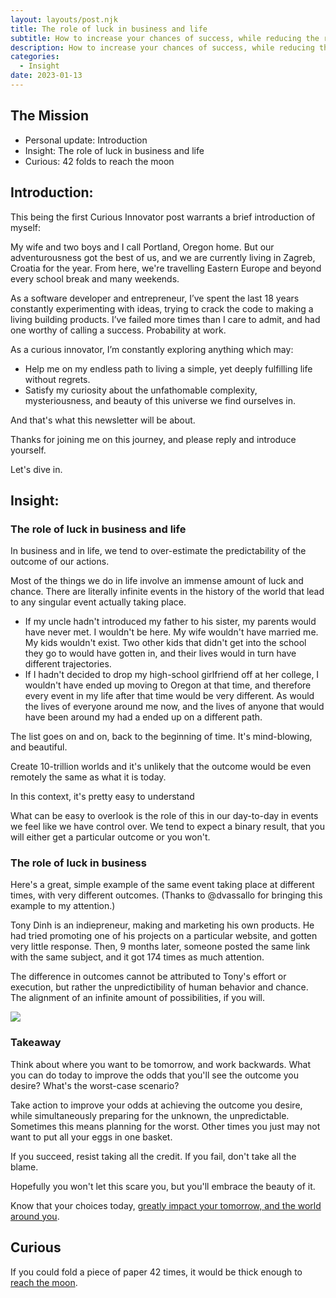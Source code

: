 ```yaml
---
layout: layouts/post.njk
title: The role of luck in business and life
subtitle: How to increase your chances of success, while reducing the risks.
description: How to increase your chances of success, while reducing the risks.
categories:
  - Insight
date: 2023-01-13
---
```


## The Mission

<div class='card'>

- Personal update: Introduction
- Insight: The role of luck in business and life
- Curious: 42 folds to reach the moon
 
</div>

## Introduction:

This being the first Curious Innovator post warrants a brief introduction of myself:

My wife and two boys and I call Portland, Oregon home. But our adventurousness got the best of us, and we are currently living in Zagreb, Croatia for the year. From here, we're travelling Eastern Europe and beyond every school break and many weekends.

As a software developer and entrepreneur, I’ve spent the last 18 years constantly experimenting with ideas, trying to crack the code to making a living building products. I’ve failed more times than I care to admit, and had one worthy of calling a success. Probability at work.

As a curious innovator, I’m constantly exploring anything which may:
- Help me on my endless path to living a simple, yet deeply fulfilling life without regrets.
- Satisfy my curiosity about the unfathomable complexity, mysteriousness, and beauty of this universe we find ourselves in.

And that's what this newsletter will be about.

Thanks for joining me on this journey, and please reply and introduce yourself.

Let's dive in.

## Insight:

### The role of luck in business and life

In business and in life, we tend to over-estimate the predictability of the outcome of our actions. 

Most of the things we do in life involve an immense amount of luck and chance.  There are literally infinite events in the history of the world that lead to any singular event actually taking place.
- If my uncle hadn't introduced my father to his sister, my parents would have never met. I wouldn't be here. My wife wouldn't have married me. My kids wouldn't exist. Two other kids that didn't get into the school they go to would have gotten in, and their lives would in turn have different trajectories.
- If I hadn't decided to drop my high-school girlfriend off at her college, I wouldn't have ended up moving to Oregon at that time, and therefore every event in my life after that time would be very different. As would the lives of everyone around me now, and the lives of anyone that would have been around my had a ended up on a different path.

The list goes on and on, back to the beginning of time. It's mind-blowing, and beautiful.

Create 10-trillion worlds and it's unlikely that the outcome would be even remotely the same as what it is today.

In this context, it's pretty easy to understand

What can be easy to overlook is the role of this in our day-to-day in events we feel like we have control over. We tend to expect a binary result, that you will either get a particular outcome or you won't.

### The role of luck in business

Here's a great, simple example of the same event taking place at different times, with very different outcomes. (Thanks to @dvassallo for bringing this example to my attention.)

Tony Dinh is an indiepreneur, making and marketing his own products. He had tried promoting one of his projects on a particular website, and gotten very little response. Then, 9 months later, someone posted the same link with the same subject, and it got 174 times as much attention.

The difference in outcomes cannot be attributed to Tony's effort or execution, but rather the unpredictibility of human behavior and chance. The alignment of an infinite amount of possibilities, if you will.

![](https://pbs.twimg.com/media/FDZW0IdUcAEx44F?format=jpg&name=small)
### Takeaway

Think about where you want to be tomorrow, and work backwards. What you can do today to improve the odds that you'll see the outcome you desire? What's the worst-case scenario?

Take action to improve your odds at achieving the outcome you desire, while simultaneously preparing for the unknown, the unpredictable. Sometimes this means planning for the worst. Other times you just may not want to put all your eggs in one basket.

If you succeed, resist taking all the credit. If you fail, don't take all the blame.

Hopefully you won't let this scare you, but you'll embrace the beauty of it.

Know that your choices today, [greatly impact your tomorrow, and the world around you](https://en.wikipedia.org/wiki/Butterfly_effect).


## Curious

If you could fold a piece of paper 42 times, it would be thick enough to [reach the moon](https://boundlessbrilliance.org/brilliant-blog/foldingpapertothemoon).

